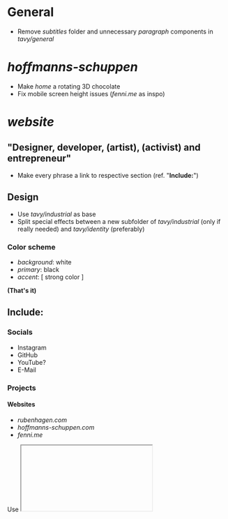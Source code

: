 # General

- Remove *subtitles* folder and unnecessary *paragraph* components in *tavy/general*

# *hoffmanns-schuppen*

- Make *home* a rotating 3D chocolate
- Fix mobile screen height issues (*fenni.me* as inspo)

# *website*

## "Designer, developer, (artist), (activist) and entrepreneur"

- Make every phrase a link to respective section (ref. "**Include:**")

## Design

- Use *tavy/industrial* as base
- Split special effects between a new subfolder of *tavy/industrial* (only if really needed) and *tavy/identity* (preferably)

### Color scheme

- *background*: white
- *primary*: black
- *accent*: [ strong color ]

**(That's it)**

## Include:

### Socials

- Instagram
- GitHub
- YouTube?
- E-Mail

### Projects

#### Websites

- *rubenhagen.com*
- *hoffmanns-schuppen.com*
- *fenni.me*

Use <iframe> for every website project

#### Apps

- Presenter
- Counter
- Outfyx (with CTA)

#### Design

##### Tavy Design System

- Key wisdom
- Tavy Industrial (with components)
- Tavy Icons

##### Graphic Design

- Presentation Master 2 marketing campaign
- Hoffmann's Schuppen marketing campaign
- JuPa marketing campaign (sticker + election posters)

#### Dropshipping Business

#### Political activities

- JuPa
- Volt
- Hoffmann's Schuppen/SR

## URL structure:

- about
- home
- portfolio
    - apps
        - presenter
    - dropshipping
    - design
        - graphic
            - hoffmanns
            - jupa
            - presenter
        - ui
            - -> /tavy
    - politics
        - hoffmanns
        - jupa
    - websites
- tavy

## Possible issues:

- Actuality problems, especially with images
- Accessibility and conflicts with other *rubenhagen.com* subsites
    - Where does *https://rubenhagen.com* lead/redirect?